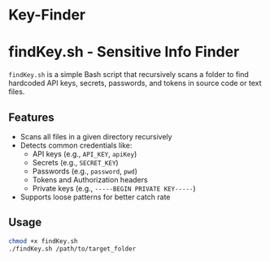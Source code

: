# Key-Finder


# findKey.sh - Sensitive Info Finder

`findKey.sh` is a simple Bash script that recursively scans a folder to find hardcoded API keys, secrets, passwords, and tokens in source code or text files.

## Features

- Scans all files in a given directory recursively
- Detects common credentials like:
  - API keys (e.g., `API_KEY`, `apiKey`)
  - Secrets (e.g., `SECRET_KEY`)
  - Passwords (e.g., `password`, `pwd`)
  - Tokens and Authorization headers
  - Private keys (e.g., `-----BEGIN PRIVATE KEY-----`)
- Supports loose patterns for better catch rate


## Usage

```bash
chmod +x findKey.sh
./findKey.sh /path/to/target_folder
